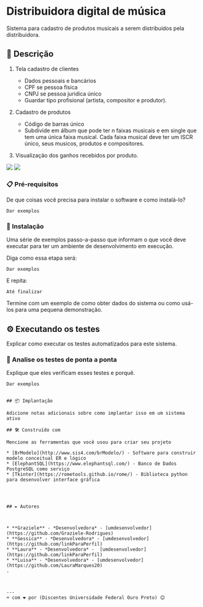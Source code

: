 # Distribuidora digital de música

Sistema para cadastro de produtos musicais a serem distribuídos pela distribuidora.

## 🚀 Descrição

1. Tela cadastro de clientes
    - Dados pessoais e bancários
    - CPF se pessoa física
    - CNPJ se pessoa juridica único
    - Guardar tipo profisional (artista, compositor e produtor).

2. Cadastro de produtos
    - Código de barras único
    - Subdivide em álbum que pode ter n faixas musicais e em single que tem uma única faixa musical. Cada faixa musical deve ter um ISCR único, seus musicos, produtos e compositores. 

 
3. Visualização dos ganhos recebidos por produto.

<img src="/img/img/conceitual.png">
<img src="/img/img/logico.png">

### 📋 Pré-requisitos

De que coisas você precisa para instalar o software e como instalá-lo?

```
Dar exemplos
```

### 🔧 Instalação

Uma série de exemplos passo-a-passo que informam o que você deve executar para ter um ambiente de desenvolvimento em execução.

Diga como essa etapa será:

```
Dar exemplos
```

E repita:

```
Até finalizar
```

Termine com um exemplo de como obter dados do sistema ou como usá-los para uma pequena demonstração.

## ⚙️ Executando os testes

Explicar como executar os testes automatizados para este sistema.

### 🔩 Analise os testes de ponta a ponta

Explique que eles verificam esses testes e porquê.

```
Dar exemplos
```

```

## 📦 Implantação

Adicione notas adicionais sobre como implantar isso em um sistema ativo

## 🛠️ Construído com

Mencione as ferramentas que você usou para criar seu projeto

* [BrModelo](http://www.sis4.com/brModelo/) - Software para construir modelo conceitual ER e lógico
* [ElephantSQL](https://www.elephantsql.com/) - Banco de Dados PostgreSQL como serviço
* [Tkinter](https://rometools.github.io/rome/) - Biblioteca python para desenvolver interface gráfica




## ✒️ Autores



* **Graziele** - *Desenvolvedora* - [umdesenvolvedor](https://github.com/Graziele-Rodrigues)
* **Gessica** - *Desenvolvedora* - [umdesenvolvedor](https://github.com/linkParaPerfil)
* **Laura** - *Desenvolvedora* -  [umdesenvolvedor](https://github.com/linkParaPerfil)
* **Luisa** - *Desenvolvedora* - [umdesenvolvedor](https://github.com/LauraMarques20)
.



---
⌨️ com ❤️ por (Discentes Universidade Federal Ouro Preto) 😊